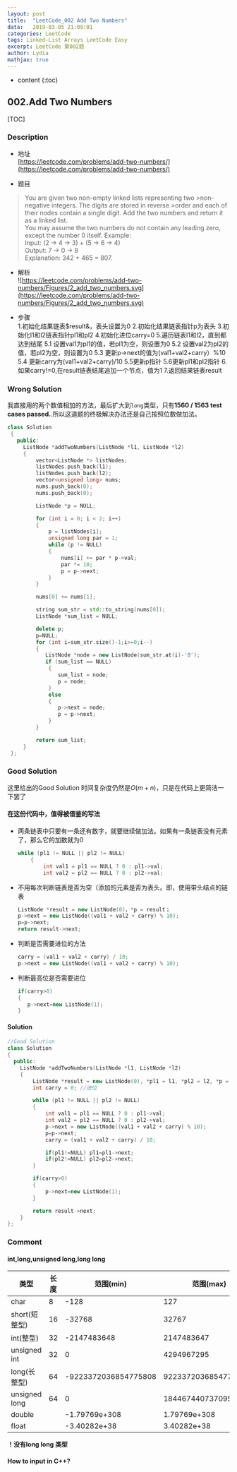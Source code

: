 ```yaml
---
layout:	post
title:	"LeetCode_002 Add Two Numbers"
data:	2019-03-05 21:09:01
categories: LeetCode
tags: Linked-List Arrays LeetCode Easy
excerpt: LeetCode 第002题
author: Lydia
mathjax: true
---
```


* content
{:toc}

## **002.Add Two Numbers**
[TOC]

### **Description**
- 地址  
[https://leetcode.com/problems/add-two-numbers/](https://leetcode.com/problems/add-two-numbers/)

- 题目
>You are given two non-empty linked lists representing two >non-negative integers. The digits are stored in reverse >order and each of their nodes contain a single digit. Add the two numbers and return it as a linked list.  
>You may assume the two numbers do not contain any leading zero, except the number 0 itself.
>Example:    
>Input: (2 -> 4 -> 3) + (5 -> 6 -> 4)  
>Output: 7 -> 0 -> 8  
>Explanation: 342 + 465 = 807.  

- 解析  
![https://leetcode.com/problems/add-two-numbers/Figures/2_add_two_numbers.svg](https://leetcode.com/problems/add-two-numbers/Figures/2_add_two_numbers.svg)

- 步骤  
 1.初始化结果链表$result&，表头设置为0
 2.初始化结果链表指针p为表头
 3.初始化l1和l2链表指针pl1和pl2
 4.初始化进位carry=0
 5.遍历链表l1和l2，直到都达到结尾
 5.1 设置val1为pl1的值，若pl1为空，则设置为0
 5.2 设置val2为pl2的值，若pl2为空，则设置为0
 5.3 更新p->next的值为(val1+val2+carry）%10
 5.4 更新carry为(val1+val2+carry)/10
 5.5更新p指针
 5.6更新pl1和pl2指针
 6.如果carry!=0,在result链表结尾追加一个节点，值为1
 7.返回结果链表result

### **Wrong Solution**
我直接用的两个数值相加的方法，最后扩大到`long`类型，只有**1560 / 1563 test cases passed.**.所以这道题的终极解决办法还是自己按照位数做加法。
```cpp
class Solution
 {
   public:
     ListNode *addTwoNumbers(ListNode *l1, ListNode *l2)
     {
         vector<ListNode *> listNodes;
         listNodes.push_back(l1);
         listNodes.push_back(l2);
         vector<unsigned long> nums;
         nums.push_back(0);
         nums.push_back(0);

         ListNode *p = NULL;

         for (int i = 0; i < 2; i++)
         {
             p = listNodes[i];
             unsigned long par = 1;
             while (p != NULL)
             {
                 nums[i] += par * p->val;
                 par *= 10;
                 p = p->next;
             }
         }

         nums[0] += nums[1];

         string sum_str = std::to_string(nums[0]);
         ListNode *sum_list = NULL;

         delete p;
         p=NULL;
         for (int i=sum_str.size()-1;i>=0;i--)
         {
            ListNode *node = new ListNode(sum_str.at(i)-'0');
            if (sum_list == NULL)
             {
                sum_list = node;
                p = node;
             }
             else
             {
                p->next = node;
                p = p->next;
             }
         }

         return sum_list;
     }
 };
```
### **Good Solution**

这里给出的Good Solution 时间复杂度仍然是$O(m+n)$，只是在代码上更简洁一下罢了

#### **在这份代码中，值得被借鉴的写法**
- 两条链表中只要有一条还有数字，就要继续做加法。如果有一条链表没有元素了，那么它的加数就为0
	```cpp
    while (pl1 != NULL || pl2 != NULL)
        {
            int val1 = pl1 == NULL ? 0 : pl1->val;
            int val2 = pl2 == NULL ? 0 : pl2->val;
	```
- 不用每次判断链表是否为空（添加的元素是否为表头。即，使用带头结点的链表
  ```cpp
  ListNode *result = new ListNode(0)，*p = result；
  p->next = new ListNode((val1 + val2 + carry) % 10);
  p=p->next;
  return result->next;
  ```
- 判断是否需要进位的方法
  ```cpp
  carry = (val1 + val2 + carry) / 10;
  p->next = new ListNode((val1 + val2 + carry) % 10);
  
  ```
- 判断最高位是否需要进位
   ```cpp
   if(carry>0)
   {
      p->next=new ListNode(1);
   }
   ```
#### **Solution**

```cpp
//Good Solution
class Solution
{
  public:
    ListNode *addTwoNumbers(ListNode *l1, ListNode *l2)
    {
        ListNode *result = new ListNode(0), *pl1 = l1, *pl2 = l2, *p = result;
        int carry = 0; //进位

        while (pl1 != NULL || pl2 != NULL)
        {
            int val1 = pl1 == NULL ? 0 : pl1->val;
            int val2 = pl2 == NULL ? 0 : pl2->val;
            p->next = new ListNode((val1 + val2 + carry) % 10);
            p=p->next;
            carry = (val1 + val2 + carry) / 10;

            if(pl1!=NULL) pl1=pl1->next;
            if(pl2!=NULL) pl2=pl2->next;
        }

        if(carry>0)
        {
            p->next=new ListNode(1);
        }

        return result->next;
    }
};
```
### **Commont**
#### **int,long,unsigned long,long long**
| 类型          | 长度 | 范围(min)            | 范围(max)            |
| ------------- | ---- | -------------------- | -------------------- |
| char          | 8    | -128                 | 127                  |
| short(短整型) | 16   | -32768               | 32767                |
| int(整型)     | 32   | -2147483648          | 2147483647           |
| unsigned int  | 32   | 0                    | 4294967295           |
| long(长整型)  | 64   | -9223372036854775808 | 9223372036854775807  |
| unsigned long | 64   | 0                    | 18446744073709551615 |
| double        |      | -1.79769e+308        | 1.79769e+308         |
| float         |      | -3.40282e+38         | 3.40282e+38          |

**！没有long long 类型**
#### **How to input in C++?**
